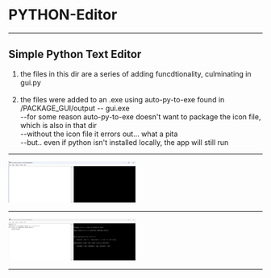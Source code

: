 # PYTHON-Editor

***

## Simple Python Text Editor <br>
1) the files in this dir are a series of adding funcdtionality, culminating in gui.py<br><br>
2) the files were added to an .exe using auto-py-to-exe   found in /PACKAGE_GUI/output  -- gui.exe<br>
   --for some reason auto-py-to-exe doesn't want to package the icon file, which is also in that dir<br>
   --without the icon file it errors out... what a pita<br>
   --but.. even if python isn't installed locally, the app will still run<br>



***

<img loading="lazy" src="joe-py-editor.png" height=50% width=50% />

***

<img loading="lazy" src="joe-py-editor2.png" height=50% width=50% />

***
